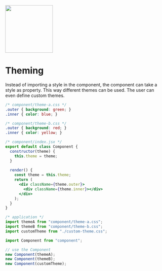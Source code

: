 <img src="https://raw.githubusercontent.com/css-modules/logos/master/css-modules-logo.png" width="150" height="150" />

# Theming

Instead of importing a style in the component, the component can take a style as property. This way different themes can be used. The user can even define custom themes.

``` css
/* component/theme-a.css */
.outer { background: green; }
.inner { color: blue; }
```

``` css
/* component/theme-b.css */
.outer { background: red; }
.inner { color: yellow; }
```

``` jsx
/* component/index.jsx */
export default class Component {
  constructor(theme) {
    this.theme = theme;
  }
  
  render() {
    const theme = this.theme;
    return (
      <div className={theme.outer}>
        <div className={theme.inner}></div>
      </div>
    );
  }
}
```

``` js
/* application */
import themeA from "component/theme-a.css";
import themeB from "component/theme-b.css";
import customTheme from "./custom-theme.css";

import Component from "component";

// use the Component
new Component(themeA);
new Component(themeB);
new Component(customTheme);
```
